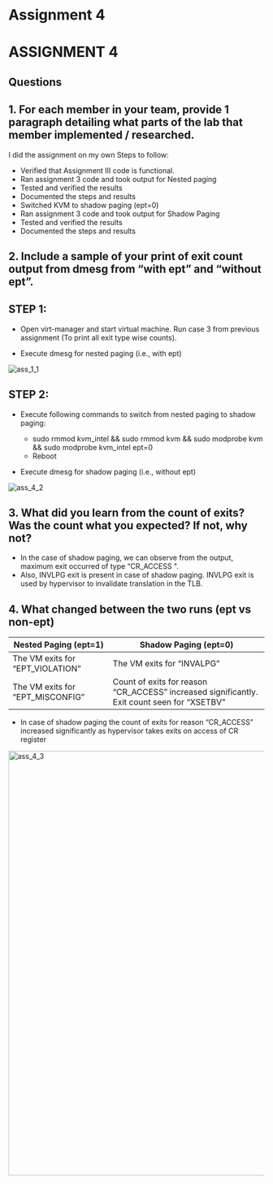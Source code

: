 Assignment 4
=============
  
# ASSIGNMENT 4

## Questions
## 1. For each member in your team, provide 1 paragraph detailing what parts of the lab that member implemented / researched.
I did the assignment on my own
Steps to follow:
  * Verified that Assignment III code is functional.
  * Ran assignment 3 code and took output for Nested paging 
  * Tested and verified the results
  * Documented the steps and results
  * Switched KVM to shadow paging (ept=0)
  * Ran assignment 3 code and took output for Shadow Paging 
  * Tested and verified the results
  * Documented the steps and results
  
## 2. Include a sample of your print of exit count output from dmesg from “with ept” and “without ept”.

## STEP 1:
  * Open virt-manager and start virtual machine. Run case 3 from previous assignment (To print all exit type wise counts). 

  * Execute dmesg for nested paging (i.e., with ept)
  
  ![ass_1_1](https://user-images.githubusercontent.com/15766915/166091694-4ee379b8-7acb-4710-9926-c6ff1e367ca2.png)

  
## STEP 2: 	

 * Execute following commands to switch from nested paging to shadow paging:  
	
   *	sudo rmmod kvm_intel && sudo rmmod kvm && sudo modprobe kvm && sudo modprobe kvm_intel ept=0
   *	Reboot
 
 * Execute dmesg for shadow paging (i.e., without ept)
 
 ![ass_4_2](https://user-images.githubusercontent.com/15766915/166091699-c5bb9a6c-1a66-44a2-8d61-5a413de11343.png)


## 3. What did you learn from the count of exits? Was the count what you expected? If not, why not?

- In the case of shadow paging, we can observe from the output, maximum exit occurred of type “CR_ACCESS ".
- Also, INVLPG exit is present in case of shadow paging. INVLPG exit is used by hypervisor to invalidate translation in the TLB.

## 4. What changed between the two runs (ept vs non-ept)

Nested Paging (ept=1)             |  Shadow Paging (ept=0)
----------------------------------| ---------------------------------
The VM exits for “EPT_VIOLATION”  | The VM exits for “INVALPG”
The VM exits for “EPT_MISCONFIG”  | Count of exits for reason “CR_ACCESS” increased significantly. Exit count seen for “XSETBV”
                                  
* In case of shadow paging the count of exits for reason “CR_ACCESS” increased significantly as hypervisor takes exits on access of CR register


<img width="836" alt="ass_4_3" src="https://user-images.githubusercontent.com/15766915/166091701-1808fb56-ffd6-41ba-8869-beddc71e1a52.png">





